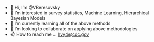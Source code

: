- 👋 Hi, I’m @VBeresovsky
- 👀 I’m interested in survey statistics, Machine Learning, Hierarchical Bayesian Models
- 🌱 I’m currently learning all of the above methods
- 💞️ I’m looking to collaborate on applying above methodologies 
- 📫 How to reach me ... hvy4@cdc.gov

<!---
VBeresovsky/VBeresovsky is a ✨ special ✨ repository because its `README.md` (this file) appears on your GitHub profile.
You can click the Preview link to take a look at your changes.
--->
